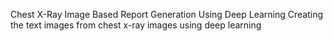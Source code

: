 Chest X-Ray Image Based Report Generation Using Deep Learning
Creating the text images from chest x-ray images using deep learning
